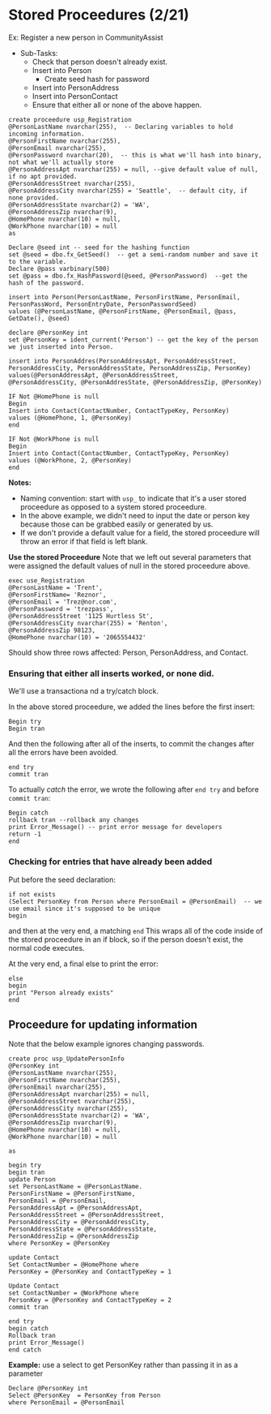 


# Stored Proceedures (2/21)

Ex: Register a new person in CommunityAssist
- Sub-Tasks:
  - Check that person doesn't already exist. 
  - Insert into Person
    - Create seed hash for password
  - Insert into PersonAddress
  - Insert into PersonContact
  - Ensure that either all or none of the above happen. 
  
```
create proceedure usp_Registration
@PersonLastName nvarchar(255),  -- Declaring variables to hold incoming information. 
@PersonFirstName nvarchar(255),
@PersonEmail nvarchar(255),
@PersonPassword nvarchar(20),  -- this is what we'll hash into binary, not what we'll actually store
@PersonAddressApt nvarchar(255) = null, --give default value of null, if no apt provided. 
@PersonAddressStreet nvarchar(255),
@PersonAddressCity nvarchar(255) = 'Seattle',  -- default city, if none provided. 
@PersonAddressState nvarchar(2) = 'WA', 
@PersonAddressZip nvarchar(9),
@HomePhone nvarchar(10) = null,
@WorkPhone nvarchar(10) = null
as 

Declare @seed int -- seed for the hashing function
set @seed = dbo.fx_GetSeed()  -- get a semi-random number and save it to the variable. 
Declare @pass varbinary(500)
set @pass = dbo.fx_HashPassword(@seed, @PersonPassword)  --get the hash of the password. 

insert into Person(PersonLastName, PersonFirstName, PersonEmail,
PersonPassWord, PersonEntryDate, PersonPasswordSeed)
values (@PersonLastName, @PersonFirstName, @PersonEmail, @pass, GetDate(), @seed)

declare @PersonKey int 
set @PersonKey = ident_current('Person') -- get the key of the person we just inserted into Person. 

insert into PersonAddres(PersonAddressApt, PersonAddressStreet,
PersonAddressCity, PersonAddressState, PersonAddressZip, PersonKey)
values(@PersonAddressApt, @PersonAddressStreet,
@PersonAddressCity, @PersonAddresState, @PersonAddressZip, @PersonKey)

IF Not @HomePhone is null
Begin
Insert into Contact(ContactNumber, ContactTypeKey, PersonKey)
values (@HomePhone, 1, @PersonKey)
end

IF Not @WorkPhone is null
Begin
Insert into Contact(ContactNumber, ContactTypeKey, PersonKey)
values (@WorkPhone, 2, @PersonKey)
end 

```

**Notes:**
- Naming convention: start with `usp_` to indicate that it's a user stored proceedure as opposed to a system stored proceedure.
- In the above example, we didn't need to input the date or person key because those can be grabbed easily or generated by us. 
- If we don't provide a default value for a field, the stored proceedure will throw an error if that field is left blank. 


**Use the stored Proceedure**
Note that we left out several parameters that were assigned the default values of null in the stored proceedure above. 
```
exec use_Registration
@PersonLastName = 'Trent', 
@PersonFirstName= 'Reznor',
@PersonEmail = 'Trez@nor.com',
@PersonPassword = 'trezpass', 
@PersonAddressStreet '1125 Hurtless St',
@PersonAddressCity nvarchar(255) = 'Renton', 
@PersonAddressZip 98123,
@HomePhone nvarchar(10) = '2065554432'
```
Should show three rows affected: Person, PersonAddress, and Contact. 


### Ensuring that either all inserts worked, or none did.
We'll use a transactiona nd a try/catch block. 

In the above stored proceedure, we added the lines before the first insert: 
```
Begin try
Begin tran
```

And then the following after all of the inserts, to commit the changes after all the errors have been avoided. 
```
end try
commit tran
```

To actually *catch* the error, we wrote the following after `end try` and before `commit tran`: 
```
Begin catch 
rollback tran --rollback any changes
print Error_Message() -- print error message for developers
return -1
end
```

### Checking for entries that have already been added

Put before the seed declaration: 
```
if not exists
(Select PersonKey from Person where PersonEmail = @PersonEmail)  -- we use email since it's supposed to be unique
begin 
```
and then at the very end, a matching `end`
This wraps all of the code inside of the stored proceedure in an if block, so if the person doesn't exist, the normal code executes. 

At the very end, a final else to print the error: 
```
else
begin
print "Person already exists"
end
```

## Proceedure for updating information
Note that the below example ignores changing passwords. 
```
create proc usp_UpdatePersonInfo
@PersonKey int
@PersonLastName nvarchar(255), 
@PersonFirstName nvarchar(255),
@PersonEmail nvarchar(255),
@PersonAddressApt nvarchar(255) = null, 
@PersonAddressStreet nvarchar(255),
@PersonAddressCity nvarchar(255),
@PersonAddressState nvarchar(2) = 'WA', 
@PersonAddressZip nvarchar(9),
@HomePhone nvarchar(10) = null,
@WorkPhone nvarchar(10) = null

as 

begin try
begin tran
update Person
set PersonLastName = @PersonLastName. 
PersonFirstName = @PersonFirstName,
PersonEmail = @PersonEmail,
PersonAddressApt = @PersonAddressApt, 
PersonAddressStreet = @PersonAddressStreet,
PersonAddressCity = @PersonAddressCity,
PersonAddressState = @PersonAddressState,
PersonAddressZip = @PersonAddressZip
where PersonKey = @PersonKey

update Contact
Set ContactNumber = @HomePhone where 
PersonKey = @PersonKey and ContactTypeKey = 1

Update Contact 
set ContactNumber = @WorkPhone where
PersonKey = @PersonKey and ContactTypeKey = 2
commit tran

end try
begin catch
Rollback tran
print Error_Message()
end catch

```

**Example:** use a select to get PersonKey rather than passing it in as a parameter

```
Declare @PersonKey int
Select @PersonKey  = PersonKey from Person
where PersonEmail = @PersonEmail
```
